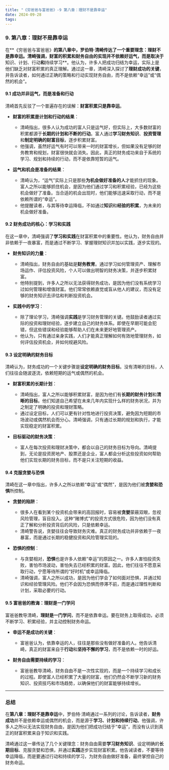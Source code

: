 ```yaml
---
title: "《穷爸爸与富爸爸》-9 第八章：理财不是靠幸运"
date: 2024-09-28
tags:
---
```


### 9. **第八章：理财不是靠幸运**

在**《穷爸爸与富爸爸》**的第八章中，罗伯特·清崎传达了一个重要理念：**理财不是靠幸运**。清崎强调，财富的积累和财务自由的实现并不依赖好运气，而是取决于**知识、计划、行动**和**持续学习**。他认为，许多人把成功归结为幸运，实际上是他们缺乏对财富积累的真正理解。通过这一章，清崎深入探讨了**理财成功的关键**，并告诉读者，如何通过正确的策略和行动实现财务自由，而不是依赖“幸运”或“偶然的机会”。

#### 9.1 **成功并非运气，而是准备和行动**

清崎首先反驳了一个普遍存在的误解：**财富积累只是靠幸运**。

- **财富的积累是计划和行动的结果**：
  - 清崎指出，很多人认为成功的富人只是运气好，但实际上，大多数财富的积累都源于**长期的计划和不断的行动**。富人通过**学习财务知识**、**投资管理**和**制定明确的财富目标**，逐步积累财富。
  - 他强调，虽然好运气有时可以带来一时的财富增长，但如果没有足够的财务教育和规划，财富很快就会消失。因此，真正的财务成功来自于系统的学习、规划和持续的行动，而不是依靠短暂的运气。

- **运气和机会是准备的结果**：
  - 清崎认为，“运气”实际上只是那些**为机会做好准备的人**才能抓住的现象。富人之所以能够抓住机会，是因为他们通过学习和积累经验，已经为这些机会做好了准备。当合适的机会出现时，他们能够迅速采取行动，而不是依赖所谓的“幸运”。
  - 他提醒读者，与其等待幸运降临，不如通过**知识**和**经验的积累**，为未来的机会做好准备。

#### 9.2 **财务成功的核心：学习和实践**

在这一章中，清崎强调了**学习和实践**在财富积累中的重要性。他认为，财务自由并非依赖于一夜暴富，而是通过不断学习、掌握理财知识并加以实践，逐步实现的。

- **财务知识的力量**：
  - 清崎指出，财务自由的基础是**财务教育**。通过学习如何管理资产、理解市场运作、评估投资风险，个人可以做出明智的财务决策，并逐步积累财富。
  - 他特别提到，许多人之所以无法获得财务成功，是因为他们没有系统学习过如何管理和增值财富。他们常常依赖直觉或盲从他人的建议，而没有足够的财务知识去评估和判断投资机会。

- **实践中的学习**：
  - 除了理论学习，清崎强调**实践**是学习财务管理的关键。他鼓励读者通过实际的投资和理财经验，逐步建立自己的财务体系。即使在早期可能会犯错，但这些错误和经验能够帮助人们在未来更好地管理资产。
  - 他认为，只有通过亲身实践，人们才能真正理解如何有效地管理财务，如何评估投资机会，并如何规避风险。

#### 9.3 **设定明确的财务目标**

清崎认为，财务成功的一个关键步骤是**设定明确的财务目标**。没有清晰的目标，人们往往会随波逐流，依赖短期的运气或偶然的机会。

- **财富积累的长期计划**：
  - 清崎指出，富人之所以能够积累财富，是因为他们有**长期的财务计划**和**清晰的目标**。他们知道自己希望在未来几年内实现什么样的财务状况，并为之制定了明确的投资和理财策略。
  - 通过设定目标，人们可以更有针对性地进行投资决策，避免因为短期的市场波动或偶然机会而分心。清崎强调，只有通过长期的规划和执行，才能实现稳定的财富积累。

- **目标驱动的财务决策**：
  - 富人在每次投资和理财决策中，都会以自己的财务目标为导向。清崎提到，无论是投资房地产、股票还是企业，富人都会分析这些投资如何帮助他们实现长期的财务目标，而不是只关注短期的收益。

#### 9.4 **克服贪婪与恐惧**

清崎在这一章中指出，许多人之所以依赖“幸运”或“偶然”，是因为他们被**贪婪和恐惧**所控制。

- **贪婪的陷阱**：
  - 很多人在看到某个投资机会带来的高回报时，容易被**贪婪**蒙蔽双眼，忽视风险管理，盲目投入。这种“赌博式”的投资方式很危险，因为他们没有真正了解和分析投资背后的风险，只是依赖幸运。
  - 清崎警告说，贪婪往往会导致财务灾难。真正的财务成功并非依赖于一夜暴富，而是通过长期的稳健投资和风险管理实现的。

- **恐惧的控制**：
  - 与贪婪相对，**恐惧**也是许多人依赖“幸运”的原因之一。许多人害怕投资失败，害怕市场波动，害怕失去已经积累的财富。因此，他们往往不愿意采取行动，宁愿等待所谓的“好时机”或幸运降临。
  - 清崎强调，富人之所以成功，是因为他们学会了如何面对恐惧，并通过知识和经验管理风险。他们不会因为恐惧而停滞不前，而是通过理性判断和计划，采取必要的行动。

#### 9.5 **富爸爸的教诲：理财是一门学问**

富爸爸教导清崎，**理财是一门学问**，而不是依靠幸运。要在财务上取得成功，必须不断学习、积累经验，并主动控制财务命运。

- **幸运不是成功的关键**：
  - 富爸爸认为，依靠幸运的人，往往是那些没有做好准备的人。他告诉清崎，真正的财富来自于**行动**和**坚持不懈的学习**，而不是依赖一时的好运。
  
- **财务自由需要持续的学习**：
  - 富爸爸教导清崎，财务自由不是一次性实现的，而是一个持续学习和成长的过程。即使富人已经积累了大量的财富，他们仍然会不断学习新的财务知识、投资技巧和市场趋势，以确保他们的财富能够持续增长。

---

### 总结

在**第八章：理财不是靠幸运**中，罗伯特·清崎通过一系列的讨论，告诉读者，**财务成功**并不是依赖幸运或偶然的机会，而是源于**学习、计划和持续行动**。他强调，许多人之所以无法实现财务自由，是因为他们把成功归结于“幸运”，而没有认识到真正的财富积累来自于知识和实践。

清崎通过这一章传达了几个关键理念：财务自由需要**学习财务知识**、设定明确的**长期目标**、克服贪婪和恐惧，并通过**实践**逐步实现财富积累。他告诫读者，不要等待幸运降临，而是要通过行动和持续的学习，为财务自由做好准备，最终掌控自己的财务命运。